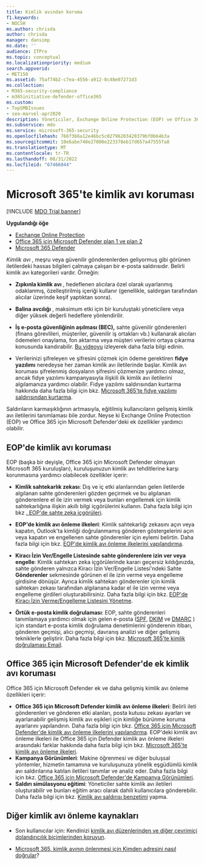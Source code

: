 ```yaml
---
title: Kimlik avından koruma
f1.keywords:
- NOCSH
ms.author: chrisda
author: chrisda
manager: dansimp
ms.date: ''
audience: ITPro
ms.topic: conceptual
ms.localizationpriority: medium
search.appverid:
- MET150
ms.assetid: 75af74b2-c7ea-4556-a912-8c48e07271d3
ms.collection:
- M365-security-compliance
- m365initiative-defender-office365
ms.custom:
- TopSMBIssues
- seo-marvel-apr2020
description: Yöneticiler, Exchange Online Protection (EOP) ve Office 365 için Microsoft Defender kimlik avı koruması özellikleri hakkında bilgi edinebilir.
ms.subservice: mdo
ms.service: microsoft-365-security
ms.openlocfilehash: 766f366a12e46bc5c02796203420379bf0b64b3a
ms.sourcegitcommit: 10e6abe740e27000e223378eb17d657a47555fa8
ms.translationtype: MT
ms.contentlocale: tr-TR
ms.lasthandoff: 08/31/2022
ms.locfileid: "67466844"
---
```

# <a name="anti-phishing-protection-in-microsoft-365"></a>Microsoft 365'te kimlik avı koruması

[!INCLUDE [MDO Trial banner](../includes/mdo-trial-banner.md)]

**Uygulandığı öğe**
- [Exchange Online Protection](exchange-online-protection-overview.md)
- [Office 365 için Microsoft Defender plan 1 ve plan 2](defender-for-office-365.md)
- [Microsoft 365 Defender](../defender/microsoft-365-defender.md)

*Kimlik avı* , meşru veya güvenilir gönderenlerden geliyormuş gibi görünen iletilerdeki hassas bilgileri çalmaya çalışan bir e-posta saldırısıdır. Belirli kimlik avı kategorileri vardır. Örneğin:

- **Zıpkınla kimlik avı** , hedeflenen alıcılara özel olarak uyarlanmış odaklanmış, özelleştirilmiş içeriği kullanır (genellikle, saldırgan tarafından alıcılar üzerinde keşif yaptıktan sonra).

- **Balina avcılığı** , maksimum etki için bir kuruluştaki yöneticilere veya diğer yüksek değerli hedeflere yönlendirilir.

- **İş e-posta güvenliğinin aşılması (BEC),** sahte güvenilir gönderenleri (finans görevlileri, müşteriler, güvenilir iş ortakları vb.) kullanarak alıcıları ödemeleri onaylama, fon aktarma veya müşteri verilerini ortaya çıkarma konusunda kandırabilir. [Bu videoyu](https://www.youtube.com/watch?v=8Kn31h9HwIQ&list=PL3ZTgFEc7LystRja2GnDeUFqk44k7-KXf&index=2) izleyerek daha fazla bilgi edinin.

- Verilerinizi şifreleyen ve şifresini çözmek için ödeme gerektiren **fidye yazılımı** neredeyse her zaman kimlik avı iletilerinde başlar. Kimlik avı koruması şifrelenmiş dosyaların şifresini çözmenize yardımcı olmaz, ancak fidye yazılımı kampanyasıyla ilişkili ilk kimlik avı iletilerini algılamanıza yardımcı olabilir. Fidye yazılımı saldırısından kurtarma hakkında daha fazla bilgi için bkz. [Microsoft 365'te fidye yazılımı saldırısından kurtarma](recover-from-ransomware.md).

Saldırıların karmaşıklığının artmasıyla, eğitilmiş kullanıcıların gelişmiş kimlik avı iletilerini tanımlaması bile zordur. Neyse ki Exchange Online Protection (EOP) ve Office 365 için Microsoft Defender'deki ek özellikler yardımcı olabilir.

## <a name="anti-phishing-protection-in-eop"></a>EOP'de kimlik avı koruması

EOP (başka bir deyişle, Office 365 için Microsoft Defender olmayan Microsoft 365 kuruluşları), kuruluşunuzun kimlik avı tehditlerine karşı korunmasına yardımcı olabilecek özellikler içerir:

- **Kimlik sahtekarlık zekası**: Dış ve iç etki alanlarından gelen iletilerde algılanan sahte gönderenleri gözden geçirmek ve bu algılanan gönderenlere el ile izin vermek veya bunları engellemek için kimlik sahtekarlığına ilişkin akıllı bilgi içgörülerini kullanın. Daha fazla bilgi için bkz [. EOP'de sahte zeka içgörüleri](learn-about-spoof-intelligence.md).

- **EOP'de kimlik avı önleme ilkeleri**: Kimlik sahtekarlığı zekasını açın veya kapatın, Outlook'ta kimliği doğrulanmamış gönderen göstergelerini açın veya kapatın ve engellenen sahte gönderenler için eylemi belirtin. Daha fazla bilgi için bkz. [EOP'de kimlik avı önleme ilkelerini yapılandırma](configure-anti-phishing-policies-eop.md).

- **Kiracı İzin Ver/Engelle Listesinde sahte gönderenlere izin ver veya engelle**: Kimlik sahtekarı zeka içgörülerinde kararı geçersiz kıldığınızda, sahte gönderen yalnızca Kiracı İzin Ver/Engelle Listesi'ndeki Sahte **Gönderenler** sekmesinde görünen el ile izin verme veya engelleme girdisine dönüşür. Ayrıca kimlik sahtekarı gönderenler için kimlik sahtekarı zekası tarafından algılanana kadar el ile izin verme veya engelleme girdileri oluşturabilirsiniz. Daha fazla bilgi için bkz. [EOP'de Kiracı İzin Verme/Engelleme Listesini Yönetme](manage-tenant-allow-block-list.md).

- **Örtük e-posta kimlik doğrulaması**: EOP, sahte gönderenleri tanımlamaya yardımcı olmak için gelen e-posta ([SPF](set-up-spf-in-office-365-to-help-prevent-spoofing.md), [DKIM](use-dkim-to-validate-outbound-email.md) ve [DMARC](use-dmarc-to-validate-email.md) ) için standart e-posta kimlik doğrulama denetimlerini gönderenin itibarı, gönderen geçmişi, alıcı geçmişi, davranış analizi ve diğer gelişmiş tekniklerle geliştirir. Daha fazla bilgi için bkz. [Microsoft 365'te kimlik doğrulaması Email](email-validation-and-authentication.md).

## <a name="additional-anti-phishing-protection-in-microsoft-defender-for-office-365"></a>Office 365 için Microsoft Defender'de ek kimlik avı koruması

Office 365 için Microsoft Defender ek ve daha gelişmiş kimlik avı önleme özellikleri içerir:

- **Office 365 için Microsoft Defender kimlik avı önleme ilkeleri**: Belirli ileti gönderenleri ve gönderen etki alanları, posta kutusu zekası ayarları ve ayarlanabilir gelişmiş kimlik avı eşikleri için kimliğe bürünme koruma ayarlarını yapılandırın. Daha fazla bilgi için bkz. [Office 365 için Microsoft Defender'de kimlik avı önleme ilkelerini yapılandırma](configure-mdo-anti-phishing-policies.md). EOP'deki kimlik avı önleme ilkeleri ile Office 365 için Defender kimlik avı önleme ilkeleri arasındaki farklar hakkında daha fazla bilgi için bkz. [Microsoft 365'te kimlik avı önleme ilkeleri](set-up-anti-phishing-policies.md).
- **Kampanya Görünümleri**: Makine öğrenmesi ve diğer buluşsal yöntemler, hizmetin tamamına ve kuruluşunuza yönelik eşgüdümlü kimlik avı saldırılarına katılan iletileri tanımlar ve analiz eder. Daha fazla bilgi için bkz. [Office 365 için Microsoft Defender'de Kampanya Görünümleri](campaigns.md).
- **Saldırı simülasyonu eğitimi**: Yöneticiler sahte kimlik avı iletileri oluşturabilir ve bunları eğitim aracı olarak dahili kullanıcılara gönderebilir. Daha fazla bilgi için bkz. [Kimlik avı saldırısı benzetimi](attack-simulation-training.md) yapma.

## <a name="other-anti-phishing-resources"></a>Diğer kimlik avı önleme kaynakları

- Son kullanıcılar için: Kendinizi [kimlik avı düzenlerinden ve diğer çevrimiçi dolandırıcılık biçimlerinden koruyun](https://support.microsoft.com/office/be0de46a-29cd-4c59-aaaf-136cf177d593).

- [Microsoft 365, kimlik avının önlenmesi için Kimden adresini nasıl doğrular](how-office-365-validates-the-from-address.md)?
